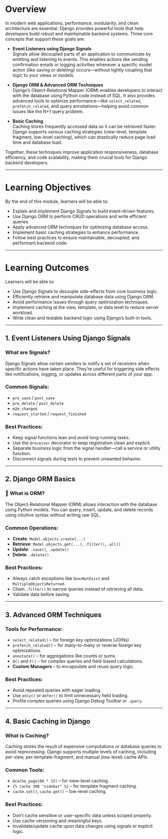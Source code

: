 # Overview

In modern web applications, performance, modularity, and clean architecture are essential. Django provides powerful tools that help developers build robust and maintainable backend systems. Three core concepts that support these goals are:

- **Event Listeners using Django Signals**  
  Signals allow decoupled parts of an application to communicate by emitting and listening to events. This enables actions like sending confirmation emails or logging activities whenever a specific model action (like saving or deleting) occurs—without tightly coupling that logic to your views or models.

- **Django ORM & Advanced ORM Techniques**  
  Django’s Object-Relational Mapper (ORM) enables developers to interact with the database using Python code instead of SQL. It also provides advanced tools to optimize performance—like `select_related`, `prefetch_related`, and query annotations—helping avoid common issues like the N+1 query problem.

- **Basic Caching**  
  Caching stores frequently accessed data so it can be retrieved faster. Django supports various caching strategies (view-level, template fragment, low-level caching), which can drastically reduce page load time and database load.

Together, these techniques improve application responsiveness, database efficiency, and code scalability, making them crucial tools for Django backend developers.

---

# Learning Objectives

By the end of this module, learners will be able to:

- Explain and implement Django Signals to build event-driven features.
- Use Django ORM to perform CRUD operations and write efficient queries.
- Apply advanced ORM techniques for optimizing database access.
- Implement basic caching strategies to enhance performance.
- Follow best practices to ensure maintainable, decoupled, and performant backend code.

---

# Learning Outcomes

Learners will be able to:

- Use Django Signals to decouple side-effects from core business logic.
- Efficiently retrieve and manipulate database data using Django ORM.
- Avoid performance issues through query optimization techniques.
- Implement caching at the view, template, or data level to reduce server workload.
- Write clean and testable backend logic using Django’s built-in tools.

---

## 1. Event Listeners Using Django Signals

### What are Signals?

Django Signals allow certain senders to notify a set of receivers when specific actions have taken place. They’re useful for triggering side effects like notifications, logging, or updates across different parts of your app.

### Common Signals:

- `pre_save` / `post_save`
- `pre_delete` / `post_delete`
- `m2m_changed`
- `request_started` / `request_finished`

### Best Practices:

- Keep signal functions lean and avoid long-running tasks.
- Use the `@receiver` decorator to keep registration clean and explicit.
- Separate business logic from the signal handler—call a service or utility function.
- Disconnect signals during tests to prevent unwanted behavior.

---

## 2. Django ORM Basics

### 🔧 What is ORM?

The Object-Relational Mapper (ORM) allows interaction with the database using Python models. You can query, insert, update, and delete records using intuitive syntax without writing raw SQL.

### Common Operations:

- **Create**: `Model.objects.create(...)`
- **Retrieve**: `Model.objects.get(...)`, `.filter()`, `.all()`
- **Update**: `.save()`, `.update()`
- **Delete**: `.delete()`

### Best Practices:

- Always catch exceptions like `DoesNotExist` and `MultipleObjectsReturned`.
- Chain `.filter()` to narrow queries instead of retrieving all data.
- Validate data before saving.

---

## 3. Advanced ORM Techniques

### Tools for Performance:

- `select_related()` – for foreign key optimizations (JOINs).
- `prefetch_related()` – for many-to-many or reverse foreign key optimizations.
- `annotate()` – for aggregations like counts or sums.
- `Q()` and `F()` – for complex queries and field-based calculations.
- **Custom Managers** – to encapsulate and reuse query logic.

### Best Practices:

- Avoid repeated queries with eager loading.
- Use `only()` or `defer()` to limit unnecessary field loading.
- Profile complex queries using Django Debug Toolbar or `.query`.

---

## 4. Basic Caching in Django

### What is Caching?

Caching stores the result of expensive computations or database queries to avoid reprocessing. Django supports multiple levels of caching, including per-view, per-template-fragment, and manual (low-level) cache APIs.

### Common Tools:

- `@cache_page(60 * 15)` – for view-level caching.
- `{% cache 300 "sidebar" %}` – for template fragment caching.
- `cache.set()`, `cache.get()` – low-level caching.

### Best Practices:

- Don’t cache sensitive or user-specific data unless scoped properly.
- Use cache versioning and meaningful keys.
- Invalidate/update cache upon data changes using signals or explicit logic.
